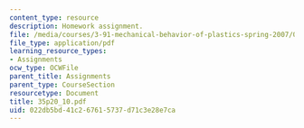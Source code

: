 ```yaml
---
content_type: resource
description: Homework assignment.
file: /media/courses/3-91-mechanical-behavior-of-plastics-spring-2007/022db5bd41c267615737d71c3e28e7ca_35p20_10.pdf
file_type: application/pdf
learning_resource_types:
- Assignments
ocw_type: OCWFile
parent_title: Assignments
parent_type: CourseSection
resourcetype: Document
title: 35p20_10.pdf
uid: 022db5bd-41c2-6761-5737-d71c3e28e7ca
---
```


